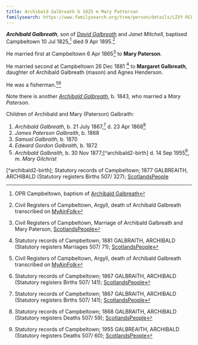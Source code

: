 ```yaml
---
title: Archibald Galbreath b 1825 m Mary Patterson
familysearch: https://www.familysearch.org/tree/person/details/LZVY-RCL
---
```

***Archibald Galbreath***, son of *[David Galbreath](galbreath-david-1797.md)* and *Janet Mitchell*, baptised Campbeltown 10 Jul 1825,[^birth] died 9 Apr 1895.[^death]

He married first at Campbeltown 6 Apr 1865[^marriage1] to **Mary Paterson**.

He married second at Campbeltown 26 Dec 1881 [^marriage2] to **Margaret Galbreath**, daughter of Archibald Galbreath (mason) and Agnes Henderson.

He was a fisherman.[^death][^archibald-birth]

Note there is another *[Archibald Galbreath](galbreath-archibald-1843-paterson.md)*, b. 1843, who married a *Mary Paterson*.

Children of Archibald and Mary (Paterson) Galbraith:

1. *Archibald Galbreath*, b. 21 July 1867,[^archibald-birth] d. 23 Apr 1868[^archibald-death]
2. *James Paterson Galbraith*, b. 1868
3. *Samuel Galbraith*, b. 1870
4. *Edward Gordon Galbraith*, b. 1872
5. *Archibald Galbraith*, b. 30 Nov 1877;[^archibald2-birth] d. 14 Sep 1955[^archibald2-death], m. *Mary Gilchrist* 

[^birth]: OPR Campbeltown, baptism of [Archibald Galbreath](/sources/opr-campbeltown-births.md#1825-07-10-archibald-galbreath)

[^death]: Civil Registers of Campbeltown, Argyll, death of Archibald Galbreath transcribed on [MyAinFolk](https://www.myainfolk.ca/records/6834)

[^marriage1]: Civil Registers of Campbeltown, Marriage of Archibald Galbreath and Mary Paterson, [ScotlandsPeople](https://www.scotlandspeople.gov.uk/view-image/nrs_stat_marriages/342667)

[^marriage2]: Statutory records of Campbeltown; 1881 GALBRAITH, ARCHIBALD (Statutory registers Marriages 507/ 71); [ScotlandsPeople](https://www.scotlandspeople.gov.uk/view-image/nrs_stat_marriages/10301420)

[^archibald-birth]: Statutory records of Campbeltown; 1867 GALBRAITH, ARCHIBALD (Statutory registers Births 507/ 141); [ScotlandsPeople](https://www.scotlandspeople.gov.uk/view-image/nrs_stat_births/40048242)

[^archibald-death]: Statutory records of Campbeltown; 1868 GALBRAITH, ARCHIBALD (Statutory registers Deaths 507/ 59); [ScotlandsPeople](https://www.scotlandspeople.gov.uk/view-image/nrs_stat_deaths/1077021)

[^archibald2-birth]; Statutory records of Campbeltown; 1877 GALBREAITH, ARCHIBALD (Statutory registers Births 507/ 327); [ScotlandsPeople](https://www.scotlandspeople.gov.uk/view-image/nrs_stat_births/41327106)

[^archibald2-death]: Statutory records of Campbeltown; 1955 GALBREAITH, ARCHIBALD (Statutory registers Deaths 507/ 60); [ScotlandsPeople](https://www.scotlandspeople.gov.uk/view-image/nrs_stat_deaths/10817652)
